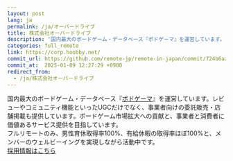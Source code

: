 ```yaml
---
layout: post
lang: ja
permalink: /ja/オーバードライブ
title: 株式会社オーバードライブ
description: '国内最大のボードゲーム・データベース『ボドゲーマ』を運営しています。レビューやコミュニティ機能といったUGCだけでなく、事業者向けの委託販売・店舗掲載も提供しています。ボードゲーム市場拡大への貢献と、事業者と消費者に価値あるサービス提供を目指しています。 フルリモートのみ、男性育休取得率100%、有給休暇の取得率ほぼ100%と、メンバーのウェルビーイングを実現しながら活動中です。 採用情報はこちら'
categories: full_remote
link: https://corp.hoobby.net/
commit_url: https://github.com/remote-jp/remote-in-japan/commit/724b6aaa25177eb1c05beb01d6b70e7cccf3c6d6
commit_at:  2025-01-09 12:27:29 +0900
redirect_from:
  - /ja/株式会社オーバードライブ
---
```


<p>国内最大のボードゲーム・データベース『<a href="https://bodoge.hoobby.net/">ボドゲーマ</a>』を運営しています。レビューやコミュニティ機能といったUGCだけでなく、事業者向けの委託販売・店舗掲載も提供しています。ボードゲーム市場拡大への貢献と、事業者と消費者に価値あるサービス提供を目指しています。<br />フルリモートのみ、男性育休取得率100%、有給休暇の取得率ほぼ100%と、メンバーのウェルビーイングを実現しながら活動中です。<br /><a href="https://findy-code.io/companies/1581/jobs">採用情報はこちら</a></p>
